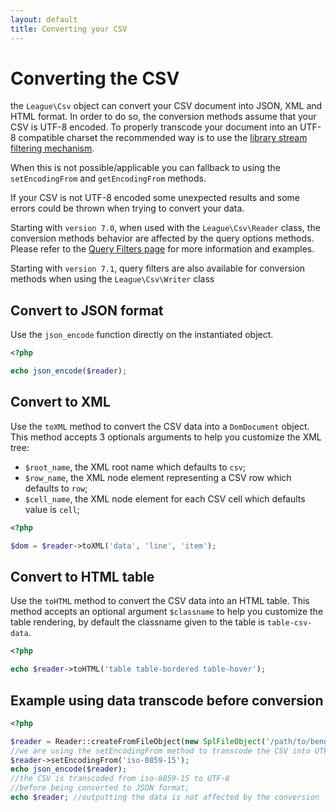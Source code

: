 ```yaml
---
layout: default
title: Converting your CSV
---
```


# Converting the CSV

the `League\Csv` object can convert your CSV document into JSON, XML and HTML format. In order to do so, the conversion methods assume that your CSV is UTF-8 encoded. To properly transcode your document into an UTF-8 compatible charset the recommended way is to use the <a href="/7.0/filtering/">library stream filtering mechanism</a>.

When this is not possible/applicable you can fallback to using the `setEncodingFrom` and `getEncodingFrom` methods.

If your CSV is not UTF-8 encoded some unexpected results and some errors could be thrown when trying to convert your data.

<p class="message-notice">Starting with <code>version 7.0</code>, when used with the <code>League\Csv\Reader</code> class, the conversion methods behavior are affected by the query options methods. Please refer to the <a href="/7.0/query-filtering">Query Filters page</a> for more information and examples.</p>

<p class="message-notice">Starting with <code>version 7.1</code>,  query filters are also available for conversion methods when using the <code>League\Csv\Writer</code> class</p>

## Convert to JSON format

Use the `json_encode` function directly on the instantiated object.

```php
<?php

echo json_encode($reader);
```

## Convert to XML

Use the `toXML` method to convert the CSV data into a `DomDocument` object. This
method accepts 3 optionals arguments to help you customize the XML tree:

- `$root_name`, the XML root name which defaults to `csv`;
- `$row_name`, the XML node element representing a CSV row which defaults to `row`;
- `$cell_name`, the XML node element for each CSV cell which defaults value is `cell`;

```php
<?php

$dom = $reader->toXML('data', 'line', 'item');
```

## Convert to HTML table

Use the `toHTML` method to convert the CSV data into an HTML table. This method
accepts an optional argument `$classname` to help you customize the table
rendering, by default the classname given to the table is `table-csv-data`.

```php
<?php

echo $reader->toHTML('table table-bordered table-hover');
```

## Example using data transcode before conversion

```php
<?php

$reader = Reader::createFromFileObject(new SplFileObject('/path/to/bengali.csv'));
//we are using the setEncodingFrom method to transcode the CSV into UTF-8
$reader->setEncodingFrom('iso-8859-15');
echo json_encode($reader);
//the CSV is transcoded from iso-8859-15 to UTF-8
//before being converted to JSON format;
echo $reader; //outputting the data is not affected by the conversion
```
